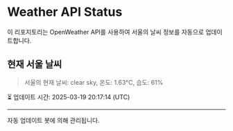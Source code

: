 
# Weather API Status

이 리포지토리는 OpenWeather API를 사용하여 서울의 날씨 정보를 자동으로 업데이트합니다.

## 현재 서울 날씨
> 서울의 현재 날씨: clear sky, 온도: 1.63°C, 습도: 61%

⏳ 업데이트 시간: 2025-03-19 20:17:14 (UTC)

---
자동 업데이트 봇에 의해 관리됩니다.
